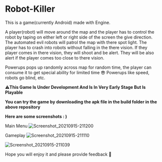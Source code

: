 # Robot-Killer

This is a game(currently Android) made with Engine.

A player(robot) will move around the map and the player has to control the robot by taping on either left or right side of the screen the give direction.
The automated evil robots will patrol the map with there spot light. The player has to crash into robots without falling in the there vision. 
If they player comes in there vision, they will shoot and be alert. They will be also alert if the player comes too close to there vision.

Powerups pops up randomly across map for random time, the player can consume it to get special ability for limited time 😎
Powerups like speed, robots go blind, etc.

⚠️**This Game Is Under Development And Is In Very Early Stage But Is Playable**


**You can try the game by downloading the apk file in the build folder in the above repository**

**Here are some screenshots : )**

Main Menu
![Screenshot_20210915-211200](https://user-images.githubusercontent.com/27561129/133547237-1aba12eb-a3c7-47ed-8ae0-2683106747dc.png)

Gameplay
![Screenshot_20210915-211110](https://user-images.githubusercontent.com/27561129/133547255-6f4496c8-931e-42c5-9aa8-7a70c2d7c2aa.png)


![Screenshot_20210915-211039](https://user-images.githubusercontent.com/27561129/133547304-d8a42e3a-4d6a-4c5f-87cf-677e091c0e2b.png)

Hope you will enjoy it and please provide feedback 🙂

